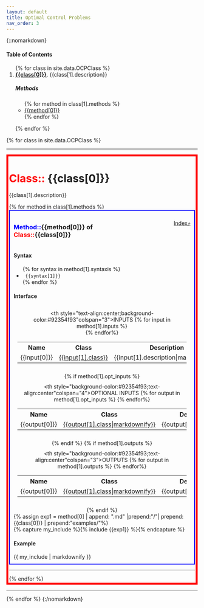 ```yaml
---
layout: default
title: Optimal Control Problems
nav_order: 3
---
```


{::nomarkdown}  
<h4 id="ToC">Table of Contents</h4  >
<ol>
{% for class in site.data.OCPClass %}
    <li><b><a href="#{{class[0]}}">{{class[0]}}</a></b>. {{class[1].description}}</li>
    <h5>Methods</h5>
    <ul>
    {% for method in class[1].methods %}
        <li><a href="#{{class[0]}}{{method[0]}}">{{method[0]}}</a></li>
    {% endfor %}
    </ul>
    <p> </p>
{% endfor %}
</ol>

{% for class in site.data.OCPClass %}
    <hr>
    <div style="border: 5px solid red;padding:2px">
    <div id="{{class[0]}}"><h1><b style="color:red">Class:: </b><b>{{class[0]}}</b ></h1></div>
    <p>{{class[1].description}}</p>
    <!-- BUCLE METHODS -->
    {% for method in class[1].methods %}
        <div id="{{class[0]}}{{method[0]}}" style="border: 2px solid blue;padding:10px">
            <div style="display:flex">
                <div style="padding-left:auto; width: 100%;" >
                    <h3 ><b style="color:blue">Method::</b><b>{{method[0]}}</b> of <b style="color:red">Class::</b><b>{{class[0]}}</b></h3>
                </div>
                <div style="padding-left:auto; width: 100%;" >
                    <p style="text-align: right;"><a href="">Index&#10548;</a></p>
                </div>
            </div>
            <!-- SYNTAX -->
            <h4>Syntax</h4>
            <ul>
            {% for syntax in method[1].syntaxis %}
                <li><code>
                {{syntax[1]}}
                </code></li>
            {% endfor %}
            </ul>
            <!-- INTERFACE -->
            <h4>Interface</h4>
            <div style="display:block" align="center" vertical-align="top">
                <div style="padding:10px">
                    <table align="center">
                        <tr>
                            <th style="text-align:center;background-color:#92354f93"colspan="3">INPUTS</th>
                        </tr>
                        <tr>
                            <th>Name</th>
                            <th>Class</th>
                            <th>Description</th>
                        </tr>
                        {% for input in method[1].inputs %}
                        <tr>
                            <td>{{input[0]}}</td>
                            <td><a href="{{input[1].url_class}}">{{input[1].class}}</a></td>           
                            <td>{{input[1].description|markdownify}}</td>
                        </tr>
                        {% endfor%}
                    </table>
                </div>
                {% if  method[1].opt_inputs %}
                <div style="padding:10px">
                    <table>
                        <tr>
                            <th style="background-color:#92354f93;text-align:center"colspan="4">OPTIONAL INPUTS</th>
                        </tr>
                        <tr>
                            <th>Name</th>
                            <th>Class</th>
                            <th>Description</th>
                            <th>Default</th>
                        </tr>
                        {% for output in method[1].opt_inputs %}
                        <tr>
                            <td>{{output[0]}}</td>
                            <td><a href="{{output[1].url_class}}">{{output[1].class|markdownify}}</a></td>
                            <td>{{output[1].description}}</td>
                            <td>{{output[1].default}}</td>
                        </tr>
                        {% endfor%}
                    </table>
                </div>
                {% endif %}
                {% if  method[1].outputs %}
                <div style="padding:10px">
                    <table>
                        <tr>
                            <th style="background-color:#92354f93;text-align:center"colspan="3">OUTPUTS</th>
                        </tr>
                        <tr>
                            <th>Name</th>
                            <th>Class</th>
                            <th>Description</th>
                        </tr>
                        {% for output in method[1].outputs %}
                        <tr>
                            <td>{{output[0]}}</td>
                            <td><a href="{{output[1].url_class}}">{{output[1].class|markdownify}}</a></td>
                            <td>{{output[1].description}}</td>
                        </tr>
                        {% endfor%}
                    </table>
                </div>
                {% endif %}
            </div>
            <!-- EXAMPLES -->
            {% assign exp1 = method[0] | append: ".md" |prepend:"/"| prepend: {{class[0]}} | prepend:"examples/"%}         
            {% capture my_include %}{% include {{exp1}} %}{% endcapture %}
            <h4>Example</h4>
            {{ my_include | markdownify }}
    </div>
    <hr>
    {% endfor %}
    </div>
    <hr>
{% endfor %}
{:/nomarkdown}
 